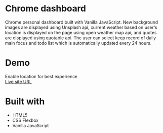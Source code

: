 # Chrome dashboard
Chrome personal dashboard built with Vanilla JavaScript. New background images are displayed using Unsplash api, current weather based on user's location is displayed on the page using open weather map api, and quotes are displayed using quotable api. The user can select keep record of daily main focus and todo list which is automatically updated every 24 hours. 

# Demo
Enable location for best experience  
[Live site URL](https://personalchromedashboard.netlify.app/)

# Built with
* HTML5
* CSS Flexbox
* Vanilla JavaScript
